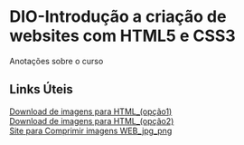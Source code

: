 # DIO-Introdução a criação de websites com HTML5 e CSS3
Anotações sobre o curso

## Links Úteis

[Download de imagens para HTML_(opção1)](https://unsplash.com/)</br>
[Download de imagens para HTML_(opção2)](https://www.pexels.com/pt-br/)</br>
[Site para Comprimir imagens WEB_jpg_png](https://tinypng.com/)</br>
